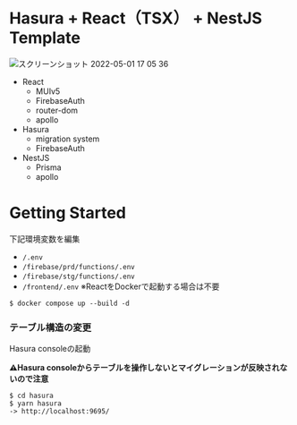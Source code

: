# Hasura + React（TSX） + NestJS Template

<img width="full" alt="スクリーンショット 2022-05-01 17 05 36" src="https://user-images.githubusercontent.com/57242907/166137563-e12a7f83-e435-4e37-ad51-012d875d6b77.png">


- React
  - MUIv5
  - FirebaseAuth
  - router-dom
  - apollo
- Hasura
  - migration system
  - FirebaseAuth
- NestJS
  - Prisma
  - apollo

# Getting Started

下記環境変数を編集

- `/.env`
- `/firebase/prd/functions/.env`
- `/firebase/stg/functions/.env`
- `/frontend/.env` ※ReactをDockerで起動する場合は不要

```
$ docker compose up --build -d
```

### テーブル構造の変更

Hasura consoleの起動

**⚠️Hasura consoleからテーブルを操作しないとマイグレーションが反映されないので注意**

```
$ cd hasura
$ yarn hasura
-> http://localhost:9695/
```

